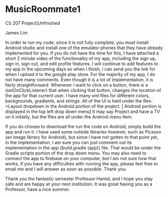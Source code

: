 # MusicRoommate1
CS 207 Project(Unfinished

James Lim

In order to run my code, since it is not fully complete, you must install Android studio and install one of the emulator phones that they have already implemented for you. If you do not have the time for this, I have attached a short 2 minute video of the functionality of my app, including the sign up, sign in, sign out, and edit profile features. I will continue to add features to my app in the upcoming days so when I finish, I can send you the link for when I upload it to the google play store.
For the majority of my app, I do not have many comments. Even though it is a lot of implementation, it is fairly straightforward. 
Whenever I want to click on a button, there is a (setOnClickListener) that when clicking that button, changes the location of the app for that current user. I have many xml files for different colors, backgrounds, gradients, and strings. All of the UI is held under the Res->Layout dropdown in the Android portion of the project. [ Android portion is displayed in the top left drop down menu] It may say Project and have a TV on it initially, but the files are all under the Android menu item.

If you do choose to download the run the code on Android, simply build the app and run it.
I have used some outside libraries however, such as Picasso (an image library for Android), but since I have not gotten to that point yet, in the implementation, I am sure you can just comment out its implementation in the app {build.gradle (app)} file. That would be under the Gradle scripts portion of the drop down menu. 
You may also need to connect the app to firebase on your computer, but I am not sure how that works, if you have any difficulties with running the app, please feel free to email me and I will answer as soon as possible. Thank you.

Thank you the fantastic semester Professor Hamid, and I hope you stay safe and are happy at your next institution. It was great having you as a Professor, have a nice summer.
